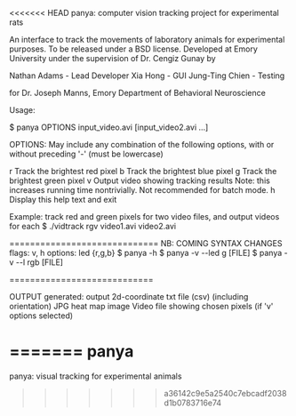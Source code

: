 <<<<<<< HEAD
panya: computer vision tracking project for experimental rats

An interface to track the movements of laboratory animals for experimental purposes.
To be released under a BSD license.
Developed at Emory University under the supervision of Dr. Cengiz Gunay by

Nathan Adams    - Lead Developer
Xia Hong        - GUI
Jung-Ting Chien - Testing

for Dr. Joseph Manns, Emory Department of Behavioral Neuroscience


Usage:

$ panya OPTIONS input_video.avi [input_video2.avi ...]

OPTIONS:
May include any combination of the following options, with or without preceding '-' (must be lowercase)

r	Track the brightest red pixel
b	Track the brightest blue pixel
g	Track the brightest green pixel
v	Output video showing tracking results
		Note: this increases running time nontrivially.
		Not recommended for batch mode.
h	Display this help text and exit

Example: track red and green pixels for two video files,
	and output videos for each
$ ./vidtrack rgv video1.avi video2.avi

=============================
NB: COMING SYNTAX CHANGES
flags: v, h
options: led {r,g,b}
$ panya -h
$ panya -v --led g [FILE]
$ panya -v --l rgb [FILE]

============================

OUTPUT generated:
output 2d-coordinate txt file (csv) (including orientation)
JPG heat map image
Video file showing chosen pixels (if 'v' options selected)

=======
panya
=====

panya: visual tracking for experimental animals
>>>>>>> a36142c9e5a2540c7ebcadf2038d1b0783716e74
